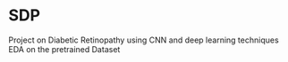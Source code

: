 # SDP
Project on Diabetic Retinopathy using CNN and deep learning techniques
EDA on the pretrained Dataset 
